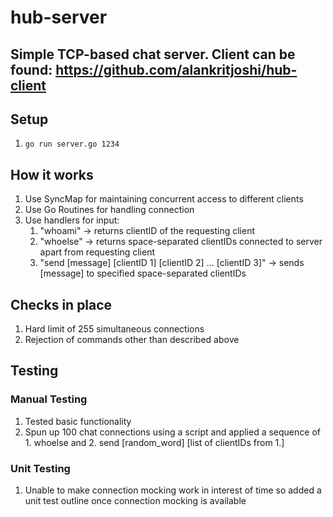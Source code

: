 # hub-server

## Simple TCP-based chat server. Client can be found: https://github.com/alankritjoshi/hub-client

## Setup
1. `go run server.go 1234`

## How it works
1. Use SyncMap for maintaining concurrent access to different clients
2. Use Go Routines for handling connection
3. Use handlers for input:
    1. "whoami" -> returns clientID of the requesting client
    2. "whoelse" -> returns space-separated clientIDs connected to server apart from requesting client
    3. "send [message] [clientID 1] [clientID 2] ... [clientID 3]" -> sends [message] to specified space-separated clientIDs

## Checks in place
1. Hard limit of 255 simultaneous connections
2. Rejection of commands other than described above

## Testing

### Manual Testing
1. Tested basic functionality
2. Spun up 100 chat connections using a script and applied a sequence of 1. whoelse and 2. send [random_word] [list of clientIDs from 1.]

### Unit Testing
1. Unable to make connection mocking work in interest of time so added a unit test outline once connection mocking is available
